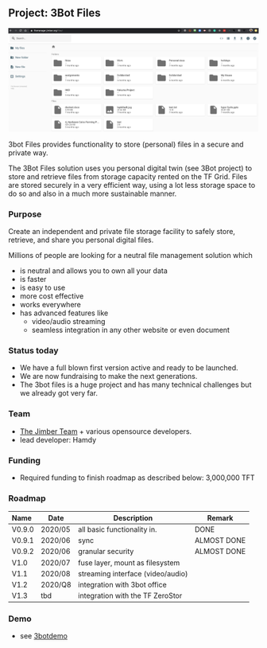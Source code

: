 ## Project: 3Bot Files

![](./img/file_manager.png)

3bot Files provides functionality to store (personal) files in a secure and private way. 

The 3Bot Files solution uses you personal digital twin (see 3Bot project) to store and retrieve files from storage capacity rented on the TF Grid. Files are stored securely in a very efficient way, using a lot less storage space to do so and also in a much more sustainable manner.

### Purpose

Create an independent and private file storage facility to safely store, retrieve, and share you personal digital files.

Millions of people are looking for a neutral file management solution which

- is neutral and allows you to own all your data
- is faster
- is easy to use
- more cost effective
- works everywhere
- has advanced features like 
    - video/audio streaming
    - seamless integration in any other website or even document

### Status today

- We have a full blown first version active and ready to be launched.
- We are now fundraising to make the next generations.
- The 3bot files is a huge project and has many technical challenges but we already got very far. 


### Team

- [The Jimber Team](https://www.jimber.org/securityBroker.html) + various opensource developers.
- lead developer: Hamdy

### Funding

- Required funding to finish roadmap as described below: 3,000,000 TFT

### Roadmap

| Name         | Date   | Description | Remark |
|:-------------|--------|-------------|-----------------|
| V0.9.0 |  2020/05 | all basic functionality in. | DONE |
| V0.9.1 |  2020/06 | sync | ALMOST DONE |
| V0.9.2 |  2020/06 | granular security | ALMOST DONE |
| V1.0 |  2020/07 | fuse layer, mount as filesystem |  |
| V1.1 |  2020/08 | streaming interface (video/audio) |  |
| V1.2 |  2020/Q8 | integration with 3bot office |  |
| V1.3 |  tbd | integration with the TF ZeroStor |  |

### Demo

- see [3botdemo](3botdemo.md)